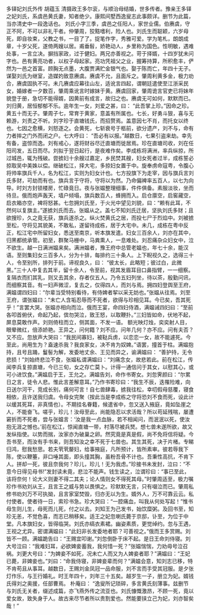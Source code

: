 多铎妃刘氏外传
胡蕴玉
    清摄政王多尔衮，与顺治母结婚，世多传者。豫亲王多铎之妃刘氏，系虞邑黄氏妻，知者绝少。康熙间墅西逸叟志此事颇详。删节为此篇，当亦清史中一段逸话也。
    刘氏小字三季，虞邑之任阳人，家世业儒。伯赓虞，守正不阿，不可以非礼干者。仲肇周，狡黠嗜利，险人也。刘氏生而聪颖，六岁母死，即自妆束，父教之书，一目了了。捉笔作字，秀雅可爱。学为笔札，朗朗成章，十岁父死，遂倚两嫂以居。甫垂髫，娇艳动人，乡里称为国色。性明敏，遇难处事，一言立决。摒挡家政，过于健妇。两兄亦善视之。苛于择婿，十四岁犹未问字也。邑有黄亮功者，以权子母起家。亮功凭祖父之业，握筹持算，所积愈丰，俨然为一邑之首富。顾胸无点墨，大腹贾满贮金银气也。娶于陈而亡，年四十无子。谋娶刘氏为继室，造媒妁致意赓虞。赓虞不允，且面斥之。肇周利黄多金，极力劝合，赓虞固执不可。未几赓虞应幕往山左，适讹言四起，谓朝廷遣使至江浙采民女，婚嫁者一夕数百，肇周乘讹言时嫁妹于黄。赓虞回家，肇周诡言官吏已将妹年貌登于册，急切不能得婿，因黄前有成言，故归之也。赓虞无可如何，默默而已。刘归黄，居恒郁郁不乐。逾年生一女，刘爱之甚，曰：  “此吾掌上珍。”因命之珍。黄五十而无子。肇周子七，常育于黄家，意盖有所属也。七长，好勇斗狠，喜与无赖游，刘责之不听。刘字珍于直塘钱氏，而招赘焉。盖意因七不肖，而托女以终也。七因之愈横，刘怒逐之。会黄死，七斩衰号于柩前，欲分遗产，刘不与，命有力者摔之门外而闭之户。七大呼曰：  “吾必有以报。”越数日，七果引盗来劫。幸先有备，盗惊而逸。刘有戒心，遂将财谷尽迁直塘而徙居焉。珍在直塘司收，刘在任阳司发，五日而尽。刘拟于翌日起行，是夜难作矣。李成栋将满洲，率兵纵掠，所过城邑，辄为残破。尝掳妇十余艘过嘉定，乡民焚其艘，妇女死者过半，成栋誓必掠取吴中美姝以偿。继破松江，择大宅，多掠妇女置于中。旋奉虏命寇粤，令腹心将帅率旗兵千人，名为松江，实则为妇女计也。七方投旗下为走宰，因与旗兵言刘氏多财，可劫而有也。旗兵言于守将，守将以为然。乃命偏裨率五百人，以七为向导。时刘方封锁楼房，忙碌竟日。夜与张媪整理细事，件件俱备。素服淡妆，坐而待旦。俄而炮声轰天，墙户倾塌，旗兵数百人，蜂拥而入。启仓廪空，启窖藏空，启衣箱亦空，裨将怒甚。七忽拥刘氏至，于火光中望见刘貌，曰：“赖有此耳，不然何以复旗主。”遂掳刘氏而去。张媪从之。盖七不知刘氏迁居，坚执刘氏多财；且欲搜珍，久之竟无获，旗兵遂杀之。纵火焚黄氏之居，而投七尸于烈焰中。刘被掳至松，守将见其貌美，不敢私，遂留待成栋，居于大宅中。未几，成栋在粤中反正，松江宅中所留妇女，悉送至南京，听本旗发遣。妇女三百余人，刘亦在其中，归黑都统承管。初至，群聚马栅中，马粪熏人，一息难处。刘忍痛杂众妇女中，泣不欲生。越一日满洲媪来矣。满洲媪者，豫王府中总管老媪也，年七十余，能汉语。至则集妇女三百多人，分为十排，每排约三十条人。上下睨视久之，选得三十人，令至别所，排列于前。谛视良久，曰：  “彼太长，此略短；彼过白，此微黑。”三十人中复去其半，留十余人，令至前，视其发眉耳目口鼻指臂，一一细察。复隔衣而扪其乳，则又去其余，存者仅五人。乃令五妇列坐，待以茶，殷勤问讯，而细察其音。有一妇声微涩，复去之，仅得四人，而刘与焉。拥四妇登舆至王府，满媪谓四妇曰：“尔辈当受特别看待，有侍婢者挈以采无妨也。”张媪从往焉。刘至王府，谓张媪曰：“未亡人含垢忍辱而不死者，欲得与珍相见耳。今已矣，吾其死乎！”言罢大哭。张媪亦相向而泣。俄而王宴，命四妇侍酒，满媪诫四妇曰：“至前各叩首俯伏，命起乃起，傧勿哭泣，致王怒，以取鞭扑。”三妇皆如命，伏地不起，屏息莫敢作声。刘则倚柱而立，侧其面，不发一语。  额光映灯烛，奕奕射人目，眼晕微红，倍添娇艳。王异之，问何籍？刘不应。问年几何？亦不应。问有夫否？又不应。忽放声大哭曰：“我民间寡妇，被鞑兵虏，以恋恋一女，故不能遽死。今至此，尚用生为？盍速杀我？我良家女，决不肯为奴婢。”语罢，撞首于柱。满媪抱持，且号且踊，鬘髻为解，发委地丈余、王见而异之，谕满媪曰：  “善护持，无令悲损！”刘始终悲泣不食，张媪私谓满媪曰：“刘痛念女，故悲若此。前在松江，传闻李兵复掠直塘，今已三旬，女之存亡莫卜。计得一通信问于其女，以慰其心，或可小进饮食。”满媪启于王，王允之。满媪告刘，命作书寄女。刘忽霁颜曰：“尔累日之言，徒令人悲。惟此言差解意耳。”乃作书寄珍曰：“我生不辰，迭罹险难，向日送尔河干，竞成长别，痛何可言！自七兽肆毒，掳我往松，幸叨假母慈覆，寝食相依，且许送我归虞。令母女完聚（按此当是李成栋之守将恐刘不食而死，设此计以缓其死耳，非真情也）。不期挂名眷籍，候遣省中，忽又送入掖庭，竟如坠崖之人，不能奋飞。嗟乎，珍儿！汝母至此，尚能隐忍以求活哉？所以苟延残喘，屡遭窘折而不死者，尝与张媪言：‘汝是我一点血脉，若不相闻问，而泯泯以死，使汝抱无涯之憾也。’前在松江，惊闻直塘一带，村落尽被兵燹。想七兽未遂所欲，故又发纵指使。以势而揣，汝家亦为破巢之卵。然究竟是真是假，尚不免将信将疑。今吾书至，而汝有手书来，则吾知汝之幸不死于七兽也。其生其死，决于片楮。专睇归鸿，慰我愁思。若夫茕茕嫠妇，给事掖庭，凡所预计，皆所素审。彼若辱我下陈，使以鞭箠，非口唾其面，即头撞其胸，虽粉吾骨不计也。吾秉性高抗，不肯下人。拼却一死，彼且奈我何？珍儿，珍儿！无为我虑。”珍接书未发封，泣曰：“不意今日得见母书!”发封读未竟，悲泣不能声。钱生读之，泣谓珍曰：“事已至此，该将奈何！论大义则妻不得二其夫；论人情则女不得死其母。”时肇周适至，极力嘱珍作书劝刘从王，且言王之威与势以畏惧之。珍默默无言，只有啜泣而已。肇周私修书劝刘万不可执拗，且言家室焚毁，归亦无以为生。婿外人，万不可靠云云。私付使者。使者待一日，索珍书急。珍大哭曰：“一腔痛血，叫我从何处写起！”惟书母生则儿生，母死而儿死，付之以去。刘知王为己发书，始饮糜粥。及回书至，知珍无恙，不觉色喜，而志已稍移矣。适王之妃忽喇氏薨于京邸，讣至，为位于中堂。凡本旗妇女，皆得临哭。刘氏亦缟衣素裙。幽姿素质，更觉绰约。忽与王遇，王视之尤异。密谓满媪曰：“此妇非长发委地者耶？可善视之。”俄而王多赏赐。刘皆不一顾。满媪跪告曰：“王赐宜叩谢。”刘忽倒卧于床不起。是日王命刘侍寝。刘大号泣曰：“我难妇耳，必欲婢妾蓄我，我何惜一死？”张媪惴惴，力劝毋号泣召祸。刘更大号曰：“为婢妾不如死，况未亡人而又为人婢妾者耶？”满媪曰：“王妃已薨，非婢妾也。”刘曰：“命我侍寝，非婢妾辈而何？”满媪会意，知刘志已移，特不肯苟且从事耳。越数日，王赐刘金凤冠一品命服，刘不言而手受其冠服。是夕张灯作乐，与王行婚礼。时王年四十，刘年三十五矣。越岁生一子，册立为妃。婿钱氏得刘之奥援，任部曹焉。
    朴庵曰： “逸叟所记琐碎，多言黄氏刻薄事。兹删节与刘氏无关者，缀述成篇，亦飞燕外传之流亚也。刘氏慷慨激昂，不顾一死，竟以爱女故，致失身于人。故古来尽节者所以贵割爱也。然能要挟立己为妃，刘亦智矣哉！”
